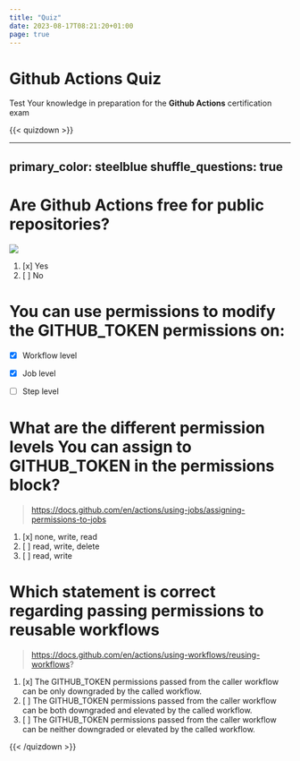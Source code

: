 ```yaml
---
title: "Quiz"
date: 2023-08-17T08:21:20+01:00
page: true
---
```


# Github Actions Quiz

Test Your knowledge in preparation for the **Github Actions** certification exam



{{< quizdown >}}

---
primary_color: steelblue
shuffle_questions: true
---

# Are Github Actions free for public repositories?

![](https://images.credly.com/size/340x340/images/556afa03-8682-4e3a-9975-b588b7aa5ba0/image.png)

1. [x] Yes
1. [ ] No

# You can use **permissions** to modify the GITHUB_TOKEN permissions on:

- [x] Workflow level
- [x] Job level
- [ ] Step level


# What are the different permission levels You can assign to GITHUB_TOKEN in the permissions block?

> https://docs.github.com/en/actions/using-jobs/assigning-permissions-to-jobs

1. [x] none, write, read
1. [ ] read, write, delete
1. [ ] read, write

# Which statement is correct regarding passing permissions to reusable workflows

> https://docs.github.com/en/actions/using-workflows/reusing-workflows?

1. [x] The GITHUB_TOKEN permissions passed from the caller workflow can be only downgraded by the called workflow.
1. [ ] The GITHUB_TOKEN permissions passed from the caller workflow can be both downgraded and elevated by the called workflow.
1. [ ] The GITHUB_TOKEN permissions passed from the caller workflow can be neither downgraded or elevated by the called workflow.


{{< /quizdown >}}
